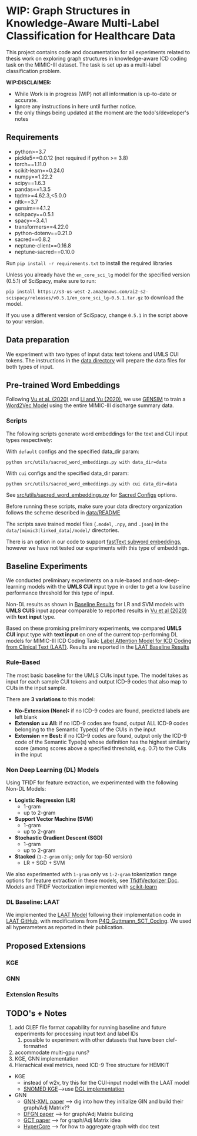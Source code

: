 # WIP: Graph Structures in Knowledge-Aware Multi-Label Classification for Healthcare Data
This project contains code and documentation for all experiments related to thesis work on exploring graph structures
in knowledge-aware ICD coding task on the MIMIC-III dataset. The task is set up as a multi-label classification
problem.

**WIP:DISCLAIMER:** 
- While Work is in progress (WIP) not all information is up-to-date or accurate.
- Ignore any instructions in here until further notice.
- the only things being updated at the moment are the todo's/developer's notes

## Requirements

- python>=3.7
- pickle5==0.0.12 (not required if python >= 3.8)
- torch==1.11.0
- scikit-learn==0.24.0
- numpy==1.22.2
- scipy==1.6.3
- pandas==1.3.5
- tqdm>=4.62.3,<5.0.0
- nltk==3.7
- gensim==4.1.2
- scispacy==0.5.1
- spacy==3.4.1
- transformers==4.22.0
- python-dotenv==0.21.0
- sacred==0.8.2
- neptune-client==0.16.8
- neptune-sacred==0.10.0

Run `pip install -r requirements.txt` to install the required libraries

Unless you already have the `en_core_sci_lg` model for the specified version (0.5.1) of SciSpacy, make sure to 
run:  

`pip install https://s3-us-west-2.amazonaws.com/ai2-s2-scispacy/releases/v0.5.1/en_core_sci_lg-0.5.1.tar.gz` 
to download the model.   

If you use a different version of SciSpacy, change `0.5.1` in the script above to your version.

## Data preparation

We experiment with two types of input data: text tokens and UMLS CUI tokens. The instructions in the 
[data directory](data/README.md) will prepare the data files for both types of input.

## Pre-trained Word Embeddings 

Following [Vu et al. (2020)](https://github.com/aehrc/LAAT) and 
[Li and Yu (2020)](https://github.com/foxlf823/Multi-Filter-Residual-Convolutional-Neural-Network), we use 
[GENSIM](https://radimrehurek.com/gensim/models/word2vec.html) to train a [Word2Vec Model](https://arxiv.org/abs/1310.4546) 
using the entire MIMIC-III discharge summary data. 

### Scripts

The following scripts generate word embeddings for the text and CUI input types respectively:

With `default` configs and the specified data_dir param:

`python src/utils/sacred_word_embeddings.py with data_dir=data`

With `cui` configs and the specified data_dir param:  

`python src/utils/sacred_word_embeddings.py with cui data_dir=data`

See [src/utils/sacred_word_embeddings.py](src/utils/sacred_word_embeddings.py) for 
[Sacred Configs](https://sacred.readthedocs.io/en/stable/configuration.html) options.

Before running these scripts, make sure your data directory organization follows the scheme described in 
[data/README](data/README.md)

The scripts save trained model files (`.model`, `.npy`, and `.json`) in the `data/[mimic3|linked_data]/model/` 
directories.

There is an option in our code to support [fastText subword embeddings](https://arxiv.org/abs/1607.04606), however we 
have not tested our experiments with this type of embeddings.

## Baseline Experiments

We conducted preliminary experiments on a rule-based and non-deep-learning models with the **UMLS CUI** input type in 
order to get a low baseline performance threshold for this type of input. 

Non-DL results as shown in [Baseline Results](/res/README.md#non-deep-learning-models) for LR and SVM models with 
**UMLS CUIS** input appear comparable to reported results in [Vu et al (2020)](https://arxiv.org/abs/2007.06351) 
with **text input** type.

Based on these promising preliminary experiments, we compared **UMLS CUI** input type with **text input** on one of the
current top-performing DL models for MIMIC-III ICD Coding Task: 
[Label Attention Model for ICD Coding from Clinical Text (LAAT)](https://arxiv.org/abs/2007.06351). Results are reported
in the [LAAT Baseline Results](/res/README.md#laat-results)

### Rule-Based

The most basic baseline for the UMLS CUIs input type. The model takes as input for each sample CUI tokens and output
ICD-9 codes that also map to CUIs in the input sample.

There are **3 variations** to this model:

- **No-Extension (None):** if no ICD-9 codes are found, predicted labels are left blank
- **Extension == All:** if no ICD-9 codes are found, output ALL ICD-9 codes belonging to the Semantic Type(s) of the CUIs 
in the input
- **Extension == Best:** if no ICD-9 codes are found, output only the ICD-9 code of the Semantic Type(s) whose definition 
has the 
highest similarity score (among scores above a specified threshold, e.g. 0.7) to the CUIs in the input

### Non Deep Learning (DL) Models

Using TFIDF for feature extraction, we experimented with the following Non-DL Models:

- **Logistic Regression (LR)**
  - 1-gram
  - up to 2-gram
- **Support Vector Machine (SVM)**
  - 1-gram
  - up to 2-gram
- **Stochastic Gradient Descent (SGD)**
  - 1-gram
  - up to 2-gram
- **Stacked** (`1-2-gram` only; only for top-50 version)
  - LR + SGD + SVM


We also experimented with `1-gram` only vs `1-2-gram` tokenization range options for feature extraction in these 
models, see [TfidfVectorizer Doc](https://scikit-learn.org/stable/modules/generated/sklearn.feature_extraction.text.TfidfVectorizer.html). 
Models and TFIDF Vectorization implemented with [scikit-learn](https://scikit-learn.org/stable/modules/classes.html#module-sklearn.linear_model)


### DL Baseline: LAAT

We implemented the [LAAT Model](https://arxiv.org/abs/2007.06351) following their implementation code in 
[LAAT GitHub](https://github.com/aehrc/LAAT), with modifications from
[P4Q_Guttmann_SCT_Coding](https://github.com/suamin/P4Q_Guttmann_SCT_Coding). We used all hyperameters as reported in
their publication.


## Proposed Extensions
### KGE
### GNN
### Extension Results

## TODO's + Notes

1. add CLEF file format capability for running baseline and future experiments for 
   processing input text and label IDs
   1. possible to experiment with other datasets that have been clef-formatted
2. accommodate multi-gpu runs?
3. KGE, GNN implementation
4. Hierachical eval metrics, need ICD-9 Tree structure for HEMKIT


- KGE 
  - instead of w2v, try this for the CUI-input model with the LAAT model
  - [SNOMED KGE](https://github.com/dchang56/snomed_kge)-->use [DGL implementation](https://github.com/awslabs/dgl-ke)
- GNN
  - [GNN-XML paper](http://arxiv.org/abs/2012.05860) --> dig into how they initialize GIN and build their graph/Adj Matrix??
  - [DFGN paper](https://aclanthology.org/P19-1617) --> for graph/Adj Matrix building
  - [GCT paper](https://ojs.aaai.org/index.php/AAAI/article/view/5400) --> for graph/Adj Matrix idea
  - [HyperCore](https://aclanthology.org/2020.acl-main.282) --> for how to aggregate graph with doc text
  


